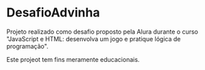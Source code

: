 # DesafioAdvinha

Projeto realizado como desafio proposto pela Alura durante o curso "JavaScript e HTML: desenvolva um jogo e pratique lógica de programação".

Este projeot tem fins meramente educacionais. 
